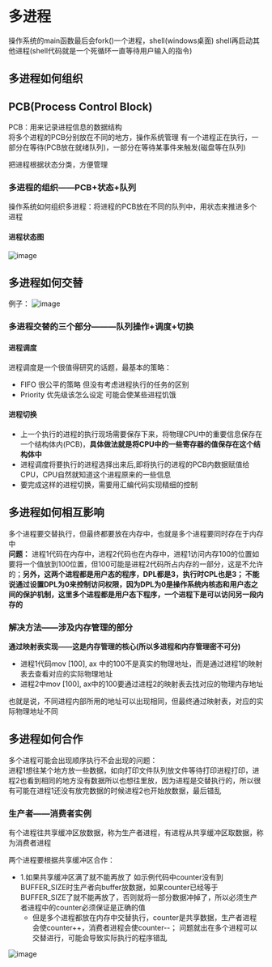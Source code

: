 # 多进程  

操作系统的main函数最后会fork()一个进程，shell(windows桌面)  shell再启动其他进程(shell代码就是一个死循环一直等待用户输入的指令)  

## 多进程如何组织  

## PCB(Process Control Block)  

PCB：用来记录进程信息的数据结构  
将多个进程的PCB分别放在不同的地方，操作系统管理  有一个进程正在执行，一部分在等待(PCB放在就绪队列)，一部分在等待某事件来触发(磁盘等在队列)  

把进程根据状态分类，方便管理  

### 多进程的组织——PCB+状态+队列  

操作系统如何组织多进程：将进程的PCB放在不同的队列中，用状态来推进多个进程  

#### 进程状态图  

![image](https://user-images.githubusercontent.com/58176267/155971537-e05ed292-dfe6-4276-b539-64d95b1a77b1.png)

## 多进程如何交替  

例子：
![image](https://user-images.githubusercontent.com/58176267/155972500-d2667bed-2dcc-4d36-9701-6087a17ca940.png)

### 多进程交替的三个部分———队列操作+调度+切换  

#### 进程调度    

进程调度是一个很值得研究的话题，最基本的策略： 
* FIFO 很公平的策略 但没有考虑进程执行的任务的区别  
* Priority  优先级该怎么设定 可能会使某些进程饥饿  

#### 进程切换  

* 上一个执行的进程的执行现场需要保存下来，将物理CPU中的重要信息保存在一个结构体内(PCB)，**具体做法就是将CPU中的一些寄存器的值保存在这个结构体中**  
* 进程调度将要执行的进程选择出来后,即将执行的进程的PCB内数据赋值给CPU，CPU自然就知道这个进程原来的一些信息
* 要完成这样的进程切换，需要用汇编代码实现精细的控制  


## 多进程如何相互影响  

多个进程要交替执行，但最终都要放在内存中，也就是多个进程要同时存在于内存中  
**问题：** 进程1代码在内存中，进程2代码也在内存中，进程1访问内存100的位置如要将一个值放到100位置，但100可能是进程2代码所占内存的一部分，这是不允许的；**另外，这两个进程都是用户态的程序，DPL都是3，执行时CPL也是3； 不能说通过设置DPL为0来控制访问权限，因为DPL为0是操作系统内核态和用户态之间的保护机制，这里多个进程都是用户态下程序，一个进程下是可以访问另一段内存的**  

### 解决方法——涉及内存管理的部分  

**通过映射表实现——这是内存管理的核心(所以多进程和内存管理密不可分)**  

* 进程1代码mov [100], ax 中的100不是真实的物理地址，而是通过进程1的映射表去查看对应的实际物理地址  
* 进程2中mov [100], ax中的100要通过进程2的映射表去找对应的物理内存地址  

也就是说，不同进程内部所用的地址可以出现相同，但最终通过映射表，对应的实际物理地址不同  

## 多进程如何合作  

多个进程可能会出现顺序执行不会出现的问题：  
进程1想往某个地方放一些数据，如向打印文件队列放文件等待打印进程打印，进程2也看到相同的地方没有数据所以也想往里放，因为进程是交替执行的，所以很有可能在进程1还没有放完数据的时候进程2也开始放数据，最后错乱

### 生产者——消费者实例  

有个进程往共享缓冲区放数据，称为生产者进程，有进程从共享缓冲区取数据，称为消费者进程  

两个进程要根据共享缓冲区合作：
* 1.如果共享缓冲区满了就不能再放了 如示例代码中counter没有到BUFFER_SIZE时生产者向buffer放数据，如果counter已经等于BUFFER_SIZE了就不能再放了，否则就将一部分数据冲掉了，所以必须生产者进程中的counter必须保证是正确的值 
    * 但是多个进程都放在内存中交替执行，counter是共享数据，生产者进程会使counter++，消费者进程会使counter--； 问题就出在多个进程可以交替进行，可能会导致实际执行的程序错乱  


![image](https://user-images.githubusercontent.com/58176267/155977284-a4fd3f04-95a2-4fdd-8f08-0a7ff45fb010.png)



